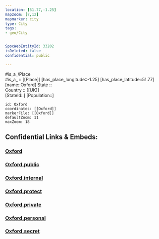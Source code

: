 ```yaml
---
location: [51.77,-1.25] 
mapzoom: [7,12] 
mapmarker: city 
type: City
tags:
- geo/City


SpocWebEntityId: 33202
isDeleted: false
confidential: public

---
```

#is_a_/Place  
#is_a_ :: [[Place]] 
[has_place_longitude::-1.25] 
[has_place_latitude::51.77] 
[name::Oxford] 
State ::  
Country :: [[UK]]  
[StateId::] 
[Population::] 



```leaflet
id: Oxford
coordinates: [[Oxford]] 
markerFile: [[Oxford]] 
defaultZoom: 11 
maxZoom: 18
```


## Confidential Links & Embeds: 

### [Oxford](/_Standards/Earth/Continent/Europe/Europe~North/UK/England/Regions~England/South_East_England/Oxfordshire/cities~Oxfordshire/Oxford/cities~Oxford/Oxford.md) 

### [Oxford.public](/_public/Earth/Continent/Europe/Europe~North/UK/England/Regions~England/South_East_England/Oxfordshire/cities~Oxfordshire/Oxford/cities~Oxford/Oxford.public.md) 

### [Oxford.internal](/_internal/Earth/Continent/Europe/Europe~North/UK/England/Regions~England/South_East_England/Oxfordshire/cities~Oxfordshire/Oxford/cities~Oxford/Oxford.internal.md) 

### [Oxford.protect](/_protect/Earth/Continent/Europe/Europe~North/UK/England/Regions~England/South_East_England/Oxfordshire/cities~Oxfordshire/Oxford/cities~Oxford/Oxford.protect.md) 

### [Oxford.private](/_private/Earth/Continent/Europe/Europe~North/UK/England/Regions~England/South_East_England/Oxfordshire/cities~Oxfordshire/Oxford/cities~Oxford/Oxford.private.md) 

### [Oxford.personal](/_personal/Earth/Continent/Europe/Europe~North/UK/England/Regions~England/South_East_England/Oxfordshire/cities~Oxfordshire/Oxford/cities~Oxford/Oxford.personal.md) 

### [Oxford.secret](/_secret/Earth/Continent/Europe/Europe~North/UK/England/Regions~England/South_East_England/Oxfordshire/cities~Oxfordshire/Oxford/cities~Oxford/Oxford.secret.md)

